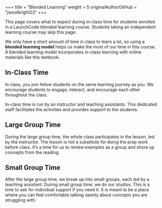 +++
title = "Blended Learning"
weight = 5
originalAuthorGitHub = "jwoolbright23"
+++

This page covers what to expect during in-class time for students enrolled in a LaunchCode blended learning course. Students taking an independent learning course may skip this page.

We only have a short amount of time in class to learn a lot, so using a **blended learning model** helps us make the most of our time in this course. A blended learning model incorporates in-class learning with online materials like this textbook.

## In-Class Time

In class, you join fellow students on the same learning journey as you. We encourage students to engage, interact, and encourage each other throughout the class.

In-class time is run by an instructor and teaching assistants. This dedicated staff facilitates the activities and provides support to the students.

## Large Group Time

During the large group time, the whole class participates in the lesson, led by the instructor. The lesson is not a substitute for doing the prep work before class. It’s a time for us to review examples as a group and shore up concepts from the reading.

## Small Group Time

After the large group time, we break up into small groups, each led by a teaching assistant. During small group time, we do our studios. This is a time to ask for individual support if you need it. It is meant to be a place where you can feel comfortable talking openly about concepts you are struggling with.
